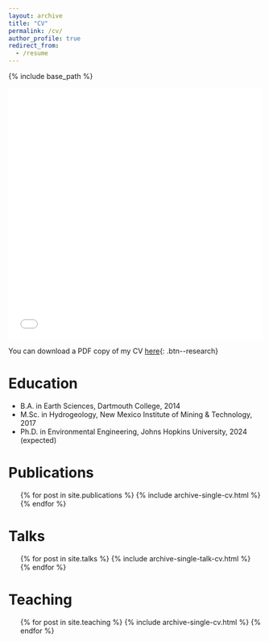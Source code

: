 ```yaml
---
layout: archive
title: "CV"
permalink: /cv/
author_profile: true
redirect_from:
  - /resume
---
```


{% include base_path %}


<iframe src="/files/pdf/john_ortiz_cv.pdf" width="100%" height="500" frameborder="no" border="0" marginwidth="0" marginheight="0"></iframe>

You can download a PDF copy of my CV [here](/files/pdf/john_ortiz_cv.pdf){: .btn--research}

Education
======
* B.A. in Earth Sciences, Dartmouth College, 2014
* M.Sc. in Hydrogeology, New Mexico Institute of Mining & Technology, 2017 
* Ph.D. in Environmental Engineering, Johns Hopkins University, 2024 (expected)

<!-- Work experience -->
<!-- ====== -->
<!-- * Summer 2015: Research Assistant -->
  <!-- * Github University -->
  <!-- * Duties included: Tagging issues -->
  <!-- * Supervisor: Professor Git -->
<!--  -->
<!-- * Fall 2015: Research Assistant -->
  <!-- * Github University -->
  <!-- * Duties included: Merging pull requests -->
  <!-- * Supervisor: Professor Hub -->
  <!--  -->
<!-- Skills -->
<!-- ====== -->
<!-- * Skill 1 -->
<!-- * Skill 2 -->
  <!-- * Sub-skill 2.1 -->
  <!-- * Sub-skill 2.2 -->
  <!-- * Sub-skill 2.3 -->
<!-- * Skill 3 -->

Publications
======
  <ul>{% for post in site.publications %}
    {% include archive-single-cv.html %}
  {% endfor %}</ul>
  
Talks
======
  <ul>{% for post in site.talks %}
    {% include archive-single-talk-cv.html %}
  {% endfor %}</ul>
  
Teaching
======
  <ul>{% for post in site.teaching %}
    {% include archive-single-cv.html %}
  {% endfor %}</ul>
  
<!-- Service and leadership -->
<!-- ====== -->
<!-- * Currently signed in to 43 different slack teams -->
